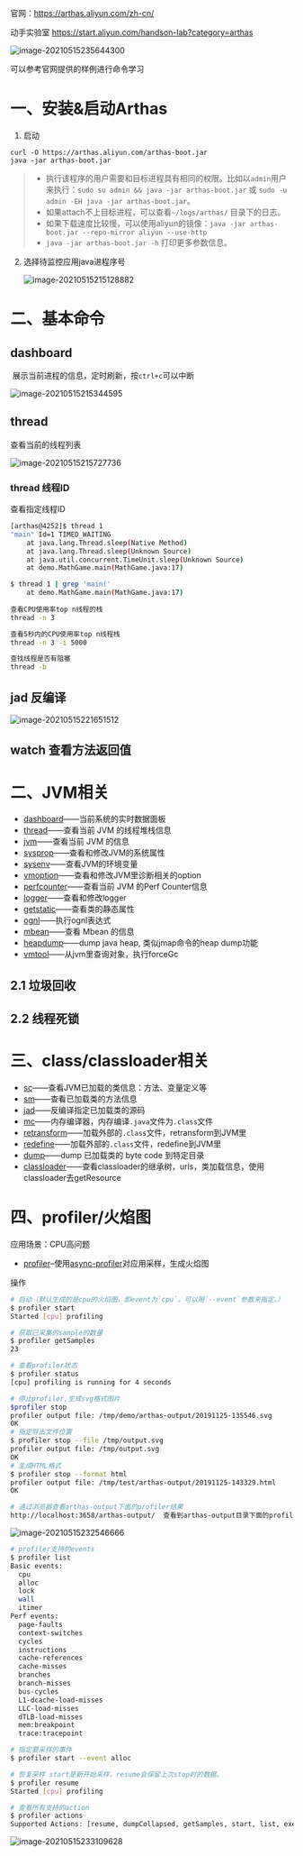 

官网：https://arthas.aliyun.com/zh-cn/

动手实验室  https://start.aliyun.com/handson-lab?category=arthas

![image-20210515235644300](【性能调优】Arthas阿里.assets/image-20210515235644300.png)



可以参考官网提供的样例进行命令学习

# 一、安装&启动Arthas

1. 启动

```
curl -O https://arthas.aliyun.com/arthas-boot.jar
java -jar arthas-boot.jar
```

> - 执行该程序的用户需要和目标进程具有相同的权限。比如以`admin`用户来执行：`sudo su admin && java -jar arthas-boot.jar` 或 `sudo -u admin -EH java -jar arthas-boot.jar`。
> - 如果attach不上目标进程，可以查看`~/logs/arthas/` 目录下的日志。
> - 如果下载速度比较慢，可以使用aliyun的镜像：`java -jar arthas-boot.jar --repo-mirror aliyun --use-http`
> - `java -jar arthas-boot.jar -h` 打印更多参数信息。

2. 选择待监控应用java进程序号

   ![image-20210515215128882](【性能调优】Arthas阿里.assets/image-20210515215128882.png)

# 二、基本命令

## dashboard

​	展示当前进程的信息，定时刷新，按`ctrl+c`可以中断

![image-20210515215344595](【性能调优】Arthas阿里.assets/image-20210515215344595.png)

## thread

查看当前的线程列表

![image-20210515215727736](【性能调优】Arthas阿里.assets/image-20210515215727736.png)

### thread 线程ID

查看指定线程ID

```bash
[arthas@4252]$ thread 1
"main" Id=1 TIMED_WAITING
    at java.lang.Thread.sleep(Native Method)
    at java.lang.Thread.sleep(Unknown Source)
    at java.util.concurrent.TimeUnit.sleep(Unknown Source)
    at demo.MathGame.main(MathGame.java:17)

$ thread 1 | grep 'main('
    at demo.MathGame.main(MathGame.java:17)
    
查看CPU使用率top n线程的栈
thread -n 3

查看5秒内的CPU使用率top n线程栈
thread -n 3 -i 5000

查找线程是否有阻塞
thread -b
```



## jad 反编译



![image-20210515221651512](【性能调优】Arthas阿里.assets/image-20210515221651512.png)

## watch 查看方法返回值



# 二、JVM相关

- [dashboard](https://arthas.aliyun.com/doc/dashboard.html)——当前系统的实时数据面板
- [thread](https://arthas.aliyun.com/doc/thread.html)——查看当前 JVM 的线程堆栈信息
- [jvm](https://arthas.aliyun.com/doc/jvm.html)——查看当前 JVM 的信息
- [sysprop](https://arthas.aliyun.com/doc/sysprop.html)——查看和修改JVM的系统属性
- [sysenv](https://arthas.aliyun.com/doc/sysenv.html)——查看JVM的环境变量
- [vmoption](https://arthas.aliyun.com/doc/vmoption.html)——查看和修改JVM里诊断相关的option
- [perfcounter](https://arthas.aliyun.com/doc/perfcounter.html)——查看当前 JVM 的Perf Counter信息
- [logger](https://arthas.aliyun.com/doc/logger.html)——查看和修改logger
- [getstatic](https://arthas.aliyun.com/doc/getstatic.html)——查看类的静态属性
- [ognl](https://arthas.aliyun.com/doc/ognl.html)——执行ognl表达式
- [mbean](https://arthas.aliyun.com/doc/mbean.html)——查看 Mbean 的信息
- [heapdump](https://arthas.aliyun.com/doc/heapdump.html)——dump java heap, 类似jmap命令的heap dump功能
- [vmtool](https://arthas.aliyun.com/doc/vmtool.html)——从jvm里查询对象，执行forceGc



## 2.1 垃圾回收





## 2.2 线程死锁



# 三、class/classloader相关

- [sc](https://arthas.aliyun.com/doc/sc.html)——查看JVM已加载的类信息：方法、变量定义等
- [sm](https://arthas.aliyun.com/doc/sm.html)——查看已加载类的方法信息
- [jad](https://arthas.aliyun.com/doc/jad.html)——反编译指定已加载类的源码
- [mc](https://arthas.aliyun.com/doc/mc.html)——内存编译器，内存编译`.java`文件为`.class`文件
- [retransform](https://arthas.aliyun.com/doc/retransform.html)——加载外部的`.class`文件，retransform到JVM里
- [redefine](https://arthas.aliyun.com/doc/redefine.html)——加载外部的`.class`文件，redefine到JVM里
- [dump](https://arthas.aliyun.com/doc/dump.html)——dump 已加载类的 byte code 到特定目录
- [classloader](https://arthas.aliyun.com/doc/classloader.html)——查看classloader的继承树，urls，类加载信息，使用classloader去getResource

# 四、profiler/火焰图

应用场景：CPU高问题

- [profiler](https://arthas.aliyun.com/doc/profiler.html)–使用[async-profiler](https://github.com/jvm-profiling-tools/async-profiler)对应用采样，生成火焰图

操作

```bash
# 启动（默认生成的是cpu的火焰图，即event为`cpu`。可以用`--event`参数来指定。）
$ profiler start
Started [cpu] profiling

# 获取已采集的sample的数量
$ profiler getSamples
23

# 查看profiler状态
$ profiler status
[cpu] profiling is running for 4 seconds

# 停止profiler,生成svg格式图片
$profiler stop
profiler output file: /tmp/demo/arthas-output/20191125-135546.svg
OK
# 指定导出文件位置
$ profiler stop --file /tmp/output.svg
profiler output file: /tmp/output.svg
OK
# 生成HTML格式
$ profiler stop --format html
profiler output file: /tmp/test/arthas-output/20191125-143329.html
OK

# 通过浏览器查看arthas-output下面的profiler结果
http://localhost:3658/arthas-output/  查看到arthas-output目录下面的profiler结果：
```

![image-20210515232546666](【性能调优】Arthas阿里.assets/image-20210515232546666.png)



``` bash
# profiler支持的events
$ profiler list
Basic events:
  cpu
  alloc
  lock
  wall
  itimer
Perf events:
  page-faults
  context-switches
  cycles
  instructions
  cache-references
  cache-misses
  branches
  branch-misses
  bus-cycles
  L1-dcache-load-misses
  LLC-load-misses
  dTLB-load-misses
  mem:breakpoint
  trace:tracepoint

# 指定要采样的事件
$ profiler start --event alloc

# 恢复采样 start是新开始采样，resume会保留上次stop时的数据。
$ profiler resume
Started [cpu] profiling

# 查看所有支持的action
$ profiler actions
Supported Actions: [resume, dumpCollapsed, getSamples, start, list, execute, version, stop, load, dumpFlat, actions, dumpTraces, status]
```

![image-20210515233109628](【性能调优】Arthas阿里.assets/image-20210515233109628.png)